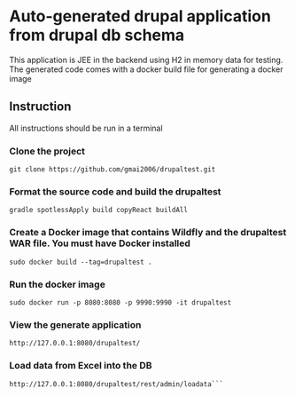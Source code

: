 # Auto-generated drupal application from drupal db schema

This application is JEE in the backend using H2 in memory data for testing.  The generated code comes with a docker
build file for generating a docker image

## Instruction
All instructions should be run in a terminal

### Clone the project
```git clone https://github.com/gmai2006/drupaltest.git```

### Format the source code and build the drupaltest
```gradle spotlessApply build copyReact buildAll```

### Create a Docker image that contains Wildfly and the drupaltest WAR file.  You must have Docker installed
```sudo docker build --tag=drupaltest .```

### Run the docker image
```sudo docker run -p 8080:8080 -p 9990:9990 -it drupaltest```

### View the generate application
```http://127.0.0.1:8080/drupaltest/```

### Load data from Excel into the DB
```Initially, the database is empty.  To load the test data from Excel into DB run
http://127.0.0.1:8080/drupaltest/rest/admin/loadata```